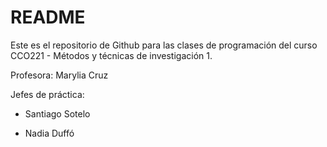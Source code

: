 # README


Este es el repositorio de Github para las clases de programación del
curso CCO221 - Métodos y técnicas de investigación 1.

Profesora: Marylia Cruz

Jefes de práctica:

- Santiago Sotelo

- Nadia Duffó
